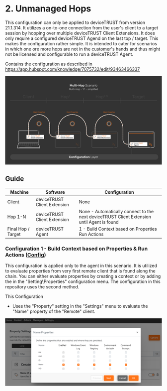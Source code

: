 # 2. Unmanaged Hops
This configuration can only be applied to deviceTRUST from version 21.1.314. It utilizes a on-to-one connection from the user's client to a target session by hopping over multiple deviceTRUST Client Extensions. It does only require a configured deviceTRUST Agend on the last top / target. This makes the configuration rather simple. 
It is intended to cater for scenarios in which one ore more hops are not in the customer's hands and thus might not be licensed and configurable to run a deviceTRUST Agent.

Contains the configuration as described in https://app.hubspot.com/knowledge/7075732/edit/93463466337

![2 - Unmanaged Hops](../../_assets/images/multi-hop/2-UnmanagedHops/01_Architecture.png)

## Guide
| Machine            | Software                     | Configuration                                                             |
|--------------------|------------------------------|---------------------------------------------------------------------------|
| Client             | deviceTRUST Client Extension | None                                                                      |
| Hop 1-N            | deviceTRUST Client Extension | None - Automatically connect to the next deviceTRUST Client Extension until Agent is found |
| Final Hop / Target | deviceTRUST Agent            | 1 - Build Context based on Properties <br> Run Actions                    |

### Configuration 1 - Build Context based on Properties & Run Actions ([Config](./dT_C_MH_1-UnmanagedHops_1_Target.dtpol)) 
This configuration is applied only to the agent in this scenario. It is utilized to evaluate properties from very first remote client that is found along the chain. You can either evaluate properties by creating a context or by adding the in the "Setting\Properties" configuration menu. The configuration in this repository uses the second method.

This Configuration
- Uses the "Property" setting in the "Settings" menu to evaluate the "Name" property of the "Remote" client.

<img src="../../_assets/images/multi-hop/1-ManagedHops/02_EvaluateRemoteProperties.png" alt="Evaluate Remote Properties" title="Evaluate Remote Properties" width="600">